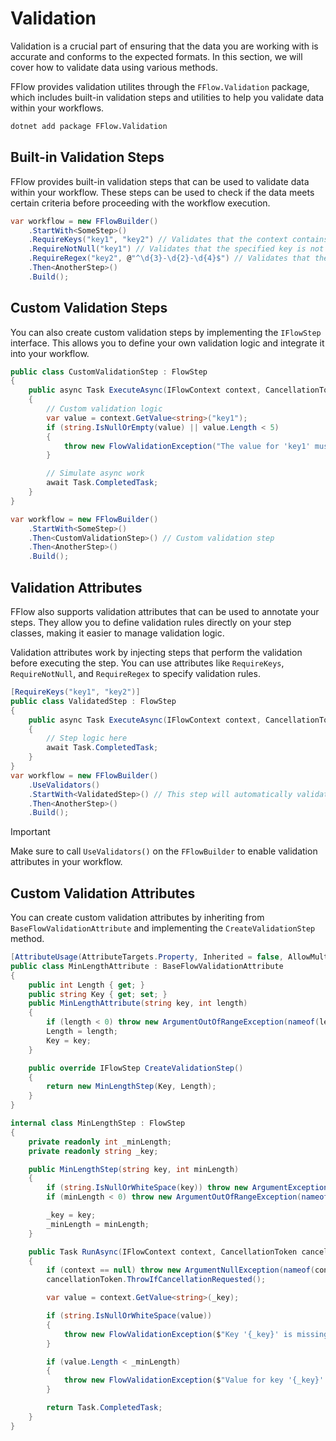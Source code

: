 # Validation
Validation is a crucial part of ensuring that the data you are working with is accurate and conforms to the expected formats. In this section, we will cover how to validate data using various methods.

FFlow provides validation utilites through the `FFlow.Validation` package, which includes built-in validation steps and utilities to help you validate data within your workflows.

```bash
dotnet add package FFlow.Validation
```

## Built-in Validation Steps
FFlow provides built-in validation steps that can be used to validate data within your workflow. These steps can be used to check if the data meets certain criteria before proceeding with the workflow execution.
```csharp
var workflow = new FFlowBuilder()
    .StartWith<SomeStep>()
    .RequireKeys("key1", "key2") // Validates that the context contains the specified keys
    .RequireNotNull("key1") // Validates that the specified key is not null
    .RequireRegex("key2", @"^\d{3}-\d{2}-\d{4}$") // Validates that the value matches the regex pattern
    .Then<AnotherStep>()
    .Build();
```

## Custom Validation Steps
You can also create custom validation steps by implementing the `IFlowStep` interface. This allows you to define your own validation logic and integrate it into your workflow.

```csharp
public class CustomValidationStep : FlowStep
{
    public async Task ExecuteAsync(IFlowContext context, CancellationToken cancellationToken = default)
    {
        // Custom validation logic
        var value = context.GetValue<string>("key1");
        if (string.IsNullOrEmpty(value) || value.Length < 5)
        {
            throw new FlowValidationException("The value for 'key1' must be at least 5 characters long.");
        }

        // Simulate async work
        await Task.CompletedTask;
    }
}

var workflow = new FFlowBuilder()
    .StartWith<SomeStep>()
    .Then<CustomValidationStep>() // Custom validation step
    .Then<AnotherStep>()
    .Build();
```

## Validation Attributes
FFlow also supports validation attributes that can be used to annotate your steps. They allow you to define validation rules directly on your step classes, making it easier to manage validation logic.

Validation attributes work by injecting steps that perform the validation before executing the step. You can use attributes like `RequireKeys`, `RequireNotNull`, and `RequireRegex` to specify validation rules.

```csharp
[RequireKeys("key1", "key2")]
public class ValidatedStep : FlowStep
{
    public async Task ExecuteAsync(IFlowContext context, CancellationToken cancellationToken = default)
    {
        // Step logic here
        await Task.CompletedTask;
    }
}
var workflow = new FFlowBuilder()
    .UseValidators()
    .StartWith<ValidatedStep>() // This step will automatically validate the keys
    .Then<AnotherStep>()
    .Build();
```

> [!IMPORTANT]
> Make sure to call `UseValidators()` on the `FFlowBuilder` to enable validation attributes in your workflow.

## Custom Validation Attributes
You can create custom validation attributes by inheriting from `BaseFlowValidationAttribute` and implementing the `CreateValidationStep` method. 

```csharp
[AttributeUsage(AttributeTargets.Property, Inherited = false, AllowMultiple = false)]
public class MinLengthAttribute : BaseFlowValidationAttribute
{
    public int Length { get; }
    public string Key { get; set; }
    public MinLengthAttribute(string key, int length)
    {
        if (length < 0) throw new ArgumentOutOfRangeException(nameof(length), "Length must be non-negative.");
        Length = length;
        Key = key;
    }

    public override IFlowStep CreateValidationStep()
    {
        return new MinLengthStep(Key, Length);
    }
}

internal class MinLengthStep : FlowStep
{
    private readonly int _minLength;
    private readonly string _key;

    public MinLengthStep(string key, int minLength)
    {
        if (string.IsNullOrWhiteSpace(key)) throw new ArgumentException("Key cannot be null or whitespace.", nameof(key));
        if (minLength < 0) throw new ArgumentOutOfRangeException(nameof(minLength), "Minimum length must be non-negative.");

        _key = key;
        _minLength = minLength;
    }

    public Task RunAsync(IFlowContext context, CancellationToken cancellationToken = default)
    {
        if (context == null) throw new ArgumentNullException(nameof(context));
        cancellationToken.ThrowIfCancellationRequested();

        var value = context.GetValue<string>(_key);

        if (string.IsNullOrWhiteSpace(value))
        {
            throw new FlowValidationException($"Key '{_key}' is missing or empty.");
        }

        if (value.Length < _minLength)
        {
            throw new FlowValidationException($"Value for key '{_key}' must be at least {_minLength} characters long.");
        }

        return Task.CompletedTask;
    }
}
```